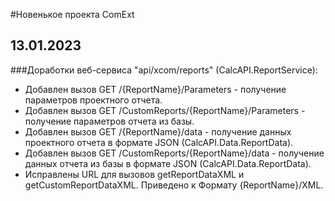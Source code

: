 ﻿---
Keywords: ChangeLog ComExt, Новенькое, ComExt
---

#Новенькое проекта ComExt


## 13.01.2023

###Доработки веб-сервиса "api/xcom/reports" (CalcAPI.ReportService):
<!--  TXAPP-6941 -->
- Добавлен вызов GET /{ReportName}/Parameters - получение параметров проектного отчета.
- Добавлен вызов GET /CustomReports/{ReportName}/Parameters - получение параметров отчета из базы.
- Добавлен вызов GET /{ReportName}/data - получение данных проектного отчета в формате JSON (CalcAPI.Data.ReportData).
- Добавлен вызов GET /CustomReports/{ReportName}/data - получение данных отчета из базы в формате JSON (CalcAPI.Data.ReportData).
- Исправлены URL для вызовов getReportDataXML и getCustomReportDataXML. Приведено к Формату {ReportName}/XML.
